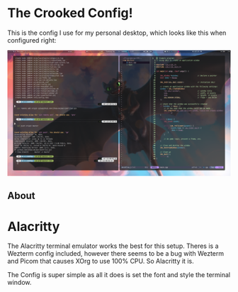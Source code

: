 # The Crooked Config!

This is the config I use for my personal desktop, which looks like this when configured right:

![Example Desktop](desktop_ex.png)

## About

# Alacritty

The Alacritty terminal emulator works the best for this setup. Theres is a Wezterm config
included, however there seems to be a bug with Wezterm and Picom that causes XOrg to 
use 100% CPU. So Alacritty it is. 

The Config is super simple as all it does is set the font and style the terminal window.
